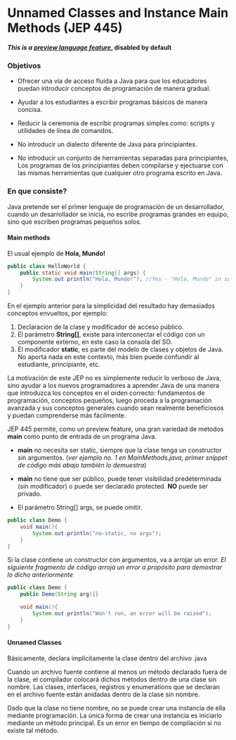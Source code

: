 # Unnamed Classes and Instance Main Methods (JEP 445)

**_This is a [preview language feature](https://openjdk.org/jeps/12)_, disabled by default**


### Objetivos

- Ofrecer una vía de acceso fluida a Java para que los educadores puedan introducir conceptos de programación de manera gradual.

- Ayudar a los estudiantes a escribir programas básicos de manera concisa. 

- Reducir la ceremonia de escribir programas simples como: scripts y utilidades de línea de comandos. 

- No introducir un dialecto diferente de Java para principiantes.

- No introducir un conjunto de herramientas separadas para principiantes, Los programas de los principiantes deben compilarse y ejectuarse con las mismas herramientas que cualquier otro programa escrito en Java. 

### En que consiste? 

Java pretende ser el primer lenguaje de programación de un desarrollador, cuando un desarrollador se inicia, no escribe programas grandes en equipo, sino que escriben programas pequeños solos. 

#### Main methods 

El usual ejemplo de **Hola, Mundo!**

```java 
public class HelloWorld {
    public static void main(String[] args) {
        System.out.println("Hola, Mundo!"); //Yes - "Hola, Mundo" in spanish. :)
    }
}
```
En el ejemplo anterior para la simplicidad del resultado hay demasiados conceptos envueltos, por ejemplo: 

1. Declaración de la clase y modificador de acceso público. 
2. El parámetro **String[]**, existe para interconectar el código con un componente externo, en este caso la consola del SO. 
3. El modificador **static**, es parte del modelo de clases y objetos de Java. No aporta nada en este contexto, más bien puede confundir al estudiante, principiante, etc.

La motivación de este JEP no es simplemente reducir lo verboso de Java, sino ayudar a los nuevos programadores a aprender Java de una manera que introduzca los conceptos en el orden correcto: fundamentos de programación, conceptos pequeños, luego proceda a la programación avanzada y sus conceptos generales cuando sean realmente beneficiosos y puedan comprenderse más fácilmente.

JEP 445 permite, como un preview feature, una gran variedad de métodos **main** como punto de entrada de un programa Java. 

- **main** no necesita ser static, siempre que la clase tenga un constructor sin argumentos. (_ver ejemplo no. 1 en MainMethods.java, primer snippet de código más abajo también lo demuestra_) 

- **main** no tiene que ser público, puede tener visibilidad predeterminada (sin modificador) o puede ser declarado protected. **NO** puede ser privado.

- El parámetro String[] args, se puede omitir. 


```java
public class Demo {
    void main(){
        System.out.println("no-static, no args");
    }
}
```

Si la clase contiene un constructor con argumentos, va a arrojar un error. 
_El siguiente fragmento de código arroja un error a propósito para demostrar lo dicho anteriormente_

```java 
public class Demo {
    public Demo(String arg){}

    void main(){
        System.out.println("Won't run, an error will be raised");
    }
}
```


#### Unnamed Classes 

Básicamente, declara implicitamente la clase dentro del archivo .java 

Cuando un archivo fuente contiene al menos un método declarado fuera de la clase, el compilador colocará dichos métodos dentro de una clase sin nombre. Las clases, interfaces, registros y enumerations que se declaran en el archivo fuente están anidadas dentro de la clase sin nombre.

Dado que la clase no tiene nombre, no se puede crear una instancia de ella mediante programación. La única forma de crear una instancia es iniciarlo mediante un método principal. Es un error en tiempo de compilación si no existe tal método.
